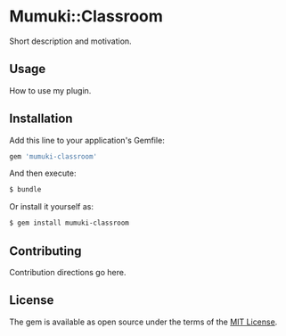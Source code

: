 # Mumuki::Classroom
Short description and motivation.

## Usage
How to use my plugin.

## Installation
Add this line to your application's Gemfile:

```ruby
gem 'mumuki-classroom'
```

And then execute:
```bash
$ bundle
```

Or install it yourself as:
```bash
$ gem install mumuki-classroom
```

## Contributing
Contribution directions go here.

## License
The gem is available as open source under the terms of the [MIT License](http://opensource.org/licenses/MIT).
